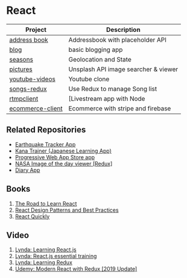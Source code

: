 # React

| Project                              | Description                          |
| ------------------------------------ | ------------------------------------ |
| [address book](address-book)         | Addressbook with placeholder API     |
| [blog](blog)                         | basic blogging app                   |
| [seasons](seasons)                   | Geolocation and State                |
| [pictures](pictures)                 | Unsplash API image searcher & viewer |
| [youtube-videos](youtube-videos)     | Youtube clone                        |
| [songs-redux](songs-redux)           | Use Redux to manage Song list        |
| [rtmpclient](rtmpclient)             | [Livestream app with Node            |
| [ecommerce-client](ecommerce-client) | Ecommerce with stripe and firebase   |

## Related Repositories

- [Earthquake Tracker App](https://github.com/alexanderluna/earthquake-tracker)
- [Kana Trainer (Japanese Learning App)](https://github.com/alexanderluna/kana-trainer)
- [Progressive Web App Store app](https://github.com/alexanderluna/pwa-app-store)
- [NASA Image of the day viewer [Redux]](https://github.com/alexanderluna/nasa-udacity)
- [Diary App](https://github.com/alexanderluna/nikki)

## Books

1. [The Road to Learn React](https://roadtoreact.com)
2. [React Design Patterns and Best Practices](https://subscription.packtpub.com/book/web_development/9781789530179)
3. [React Quickly](https://www.manning.com/books/react-quickly)

## Video

1. [Lynda: Learning React.js](http://lynda.com)
2. [Lynda: React.js essential training](http://lynda.com)
3. [Lynda: Learning Redux](http://lynda.com)
4. [Udemy: Modern React with Redux [2019 Update]](https://www.udemy.com/react-redux/)
